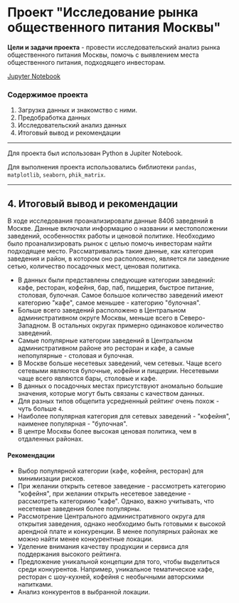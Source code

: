 # Проект "Исследование рынка общественного питания Москвы"

**Цели и задачи проекта** - провести исследовательский анализ рынка общественного питания Москвы, помочь с выявлением места общественного питания, подходящего инвесторам.

[Jupyter Notebook]()
### Содержимое проекта

1. Загрузка данных и знакомство с ними.
2. Предобработка данных
3. Исследовательский анализ данных
4. Итоговый вывод и рекомендации
---
Для проекта был использован Python в Jupiter Notebook.

Для выполнения проекта использовались библиотеки `pandas`, `matplotlib`, `seaborn`, `phik_matrix`.

---

## 4. Итоговый вывод и рекомендации

В ходе исследования проанализировали данные 8406 заведений в Москве. Данные включали информацию о названии и местоположении заведений, особенностях работы и ценовой политике. Необходимо было проанализировать рынок с целью помочь инвесторам найти подходящее место. Рассматривались такие данные, как категория заведения и район, в котором оно расположено, является ли заведение сетью, количество посадочных мест, ценовая политика.

* В данных были представлены следующие категории заведений: кафе, ресторан, кофейня, бар, паб, пиццерия, быстрое питание, столовая, булочная. Самое большое количество заведений имеют категорию "кафе", самое меньшее - категорию "булочная".
* Больше всего заведений расположено в Центральном административном округе Москвы, меньше всего в Северо-Западном. В остальных округах примерно одинаковое количество заведений.
* Самые популярные категории заведений в Центральном административном районе это ресторан и кафе, а самые непопулярные - столовая и булочная.
* В Москве больше несетевых заведений, чем сетевых. Чаще всего сетевыми являются булочные, кофейни и  пиццерии. Несетевыми чаще всего являются бары, столовые и кафе.
* В данных о посадочных местах присутствуют аномально большие значения, которые могут быть связаны с качеством данных.
* Для разных  типов общепита усредненный рейтинг очень похож - чуть больше `4`.
* Наиболее популярная категория для сетевых заведений - "кофейня", наименее популярная - "булочная".
* В центре Москвы более высокая ценовая политика, чем в отдаленных районах.

#### Рекомендации
- Выбор популярной категории (кафе, кофейня, ресторан) для минимизации рисков.
- При желании открыть сетевое заведение - рассмотреть категорию "кофейня", при желании открыть несетевое заведение - рассмотреть категориию "кафе". Однако, важно учитывать, что несетевые заведения более популярны.
- Рассмотрение Центрального административного округа для открытия заведения, однако необходимо быть готовыми к высокой арендной плате и конкуренции. В менее популярных районах же можно найти менее конкурентные локации.
- Уделение внимания качеству продукции и сервиса для поддержания высокого рейтинга.
- Предложение уникальной концепции для того, чтобы выделиться среди конкурентов. Например, уникальное тематическое кафе, ресторан с шоу-кухней, кофейня с необычными авторскими напитками.
- Анализ конкурентов в выбранной локации.
